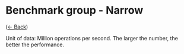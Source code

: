 ﻿# Benchmark group - Narrow
([← Back](Narrow.md))

Unit of data: Million operations per second. The larger the number, the better the performance.
